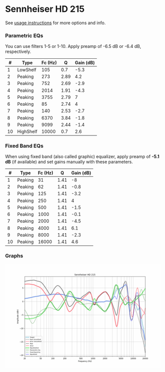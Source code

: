 # Sennheiser HD 215
See [usage instructions](https://github.com/jaakkopasanen/AutoEq#usage) for more options and info.

### Parametric EQs
You can use filters 1-5 or 1-10. Apply preamp of -6.5 dB or -6.4 dB, respectively.

|   # | Type      |   Fc (Hz) |    Q |   Gain (dB) |
|-----|-----------|-----------|------|-------------|
|   1 | LowShelf  |       105 | 0.7  |        -5.3 |
|   2 | Peaking   |       273 | 2.89 |         4.2 |
|   3 | Peaking   |       752 | 2.69 |        -2.9 |
|   4 | Peaking   |      2014 | 1.91 |        -4.3 |
|   5 | Peaking   |      3755 | 2.79 |         7   |
|   6 | Peaking   |        85 | 2.74 |         4   |
|   7 | Peaking   |       140 | 2.53 |        -2.7 |
|   8 | Peaking   |      6370 | 3.84 |        -1.8 |
|   9 | Peaking   |      9099 | 2.44 |        -1.4 |
|  10 | HighShelf |     10000 | 0.7  |         2.6 |

### Fixed Band EQs
When using fixed band (also called graphic) equalizer, apply preamp of **-5.1 dB** (if available) and set gains manually with these parameters.

|   # | Type    |   Fc (Hz) |    Q |   Gain (dB) |
|-----|---------|-----------|------|-------------|
|   1 | Peaking |        31 | 1.41 |        -8   |
|   2 | Peaking |        62 | 1.41 |        -0.8 |
|   3 | Peaking |       125 | 1.41 |        -3.2 |
|   4 | Peaking |       250 | 1.41 |         4   |
|   5 | Peaking |       500 | 1.41 |        -1.5 |
|   6 | Peaking |      1000 | 1.41 |        -0.1 |
|   7 | Peaking |      2000 | 1.41 |        -4.5 |
|   8 | Peaking |      4000 | 1.41 |         6.1 |
|   9 | Peaking |      8000 | 1.41 |        -2.3 |
|  10 | Peaking |     16000 | 1.41 |         4.6 |

### Graphs
![](./Sennheiser%20HD%20215.png)
